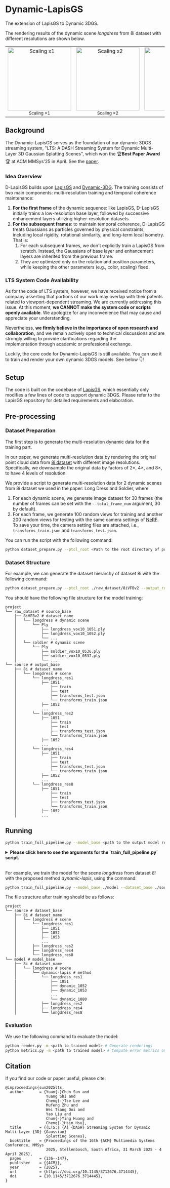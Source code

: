 # Dynamic-LapisGS

The extension of LapisGS to Dynamic 3DGS. 

The rendering results of the dynamic scene *longdress* from 8i dataset with different resolutions are shown below.

<table>
  <tr>
    <td align="center">
      <img src="assets/longdress_res1.gif" width="200" alt="Scaling x1"><br>
      <sub>Scaling ×1</sub>
    </td>
    <td align="center">
      <img src="assets/longdress_res2.gif" width="200" alt="Scaling x2"><br>
      <sub>Scaling ×2</sub>
    </td>
    <td align="center">
      <img src="assets/longdress_res4.gif" width="200" alt="Scaling x4"><br>
      <sub>Scaling ×4</sub>
    </td>
    <td align="center">
      <img src="assets/longdress_res8.gif" width="200" alt="Scaling x8"><br>
      <sub>Scaling ×8</sub>
    </td>
  </tr>
</table>

## Background

The Dynamic-LapisGS serves as the foundation of our dynamic 3DGS streaming system, "LTS: A DASH Streaming System for Dynamic Multi-Layer 3D Gaussian Splatting Scenes", which won the 🏆**Best Paper Award**🏆 at ACM MMSys'25 in April. See the [paper](https://drive.google.com/file/d/1iDz1ExOd1LrPhA7fv4DbLUbzn-Jioihn/view?usp=share_link). 

### Idea Overview

D-LapisGS builds upon [LapisGS](https://yuang-ian.github.io/lapisgs/) and [Dynamic-3DG](https://dynamic3dgaussians.github.io). The training consists of two main components: multi-resolution training and temporal coherence maintenance:
1. **For the first frame** of the dynamic sequence: like LapisGS, D-LapisGS initially trains a low-resolution base layer, followed by successive enhancement layers utilizing higher-resolution datasets.
2. **For the subsequent frames**: to maintain temporal coherence, D-LapisGS treats Gaussians as particles governed by physical constraints, including local rigidity, rotational similarity, and long-term local isometry. That is:
   1. For each subsequent frames, we don't explicitly train a LapisGS from scratch. Instead, the Gaussians of base layer and enhancement layers are inherited from the previous frame.
   2. They are optimized only on the rotation and position parameters, while keeping the other parameters (e.g., color, scaling) fixed.



### LTS System Code Availability

As for the code of LTS system, however, we have received notice from a company asserting that portions of our work may overlap with their patents related to viewport-dependent streaming. We are currently addressing this issue. At this moment, **we CANNOT make the system code or scripts openly available**. We apologize for any inconvenience that may cause and appreciate your understanding. 

Nevertheless, **we firmly believe in the importance of open research and collaboration,** and we remain actively open to technical discussions and are strongly willing to provide clarifications regarding the implementation through academic or professional exchange.

Luckily, the core code for Dynamic-LapisGS is still available. You can use it to train and render your own dynamic 3DGS models. See below 👇!


## Setup

The code is built on the codebase of [LapisGS](https://github.com/nus-vv-streams/lapis-gs?tab=readme-ov-file), which essentially only modifies a few lines of code to support dynamic 3DGS. Please refer to the LapisGS repository for detailed requirements and elaboration.

## Pre-processing


### Dataset Preparation

The first step is to generate the multi-resolution dynamic data for the training part. 

In our paper, we generate multi-resolution data by rendering the original point cloud data from [8i dataset](https://plenodb.jpeg.org/pc/8ilabs) with different image resolutions. Specifically, we downsample the original data by factors of 2×, 4×, and 8×, to have 4 levels of resolution. 

We provide a script to generate multi-resolution data for 2 dynamic scenes from 8i dataset we used in the paper: Long Dress and Soldier, where 
1. For each dynamic scene, we generate image dataset for 30 frames (the number of frames can be set with the `--total_frame_num` argument, 30 by default). 
2. For each frame, we generate 100 random views for training and another 200 random views for testing with the same camera settings of [NeRF](https://www.matthewtancik.com/nerf). To save your time, the camera setting files are attached, i.e., `transforms_train.json` and `transforms_test.json`.

You can run the script with the following command:

```bash
python dataset_prepare.py --ptcl_root <Path to the root directory of point clouds> --output_root <path to the output dataset root directory> --total_frame_num <number of frames to process for each model, 30 by default> --dataset_name <name of the dataset, 8i by default> 
```


### Dataset Structure

For example, we can generate the dataset hierarchy of dataset 8i with the following command:

```bash
python dataset_prepare.py --ptcl_root ./raw_dataset/8iVFBv2 --output_root ./source --total_frame_num 30 --dataset_name 8i
```

You should have the following file structure for the model training:

```
project
└── raw_dataset # source_base
    ├── 8iVFBv2 # dataset_name
    │   └── longdress # dynamic scene
    │       └── Ply
    │           ├── longdress_vox10_1051.ply
    │           ├── longdress_vox10_1052.ply
    │           └── ...
    │   └── soldier # dynamic scene
    │       └── Ply
    │           ├── soldier_vox10_0536.ply
    │           ├── soldier_vox10_0537.ply
    │           └── ...
└── source # output_base
    ├── 8i # dataset_name
    │   └── longdress # scene
    │       └── longdress_res1
    │           ├── 1051
    │               ├── train
    │               ├── test
    │               ├── transforms_test.json
    │               └── transforms_train.json
    │           ├── 1052
    │           ...
    │       └── longdress_res2
    │           ├── 1051
    │               ├── train
    │               ├── test
    │               ├── transforms_test.json
    │               └── transforms_train.json
    │           ├── 1052
    │           ...
    │       └── longdress_res4
    │           ├── 1051
    │               ├── train
    │               ├── test
    │               ├── transforms_test.json
    │               └── transforms_train.json
    │           ├── 1052
    │           ...
    │       └── longdress_res8
    │           ├── 1051
    │               ├── train
    │               ├── test
    │               ├── transforms_test.json
    │               └── transforms_train.json
    │           ├── 1052
    │           ...
```


## Running

```bash
python train_full_pipeline.py --model_base <path to the output model root directory> --dataset_base <path to the source root directory> --dataset_name <name of the dataset> --scene <name of the scene> --method <name of the method>  --frame_list <two numbers separated by space, indicating the start and end frame index, e.g., 0 30>
```

<details>
<summary><span style="font-weight: bold;">Please click here to see the arguments for the `train_full_pipeline.py` script.</span></summary>

| Parameter | Type | Description |
| :-------: | :--: | :---------: |
| `--model_base`   | `str` | Path to the output model root directory.|
| `--dataset_base` | `str` | Path to the source root directory. |
| `--dataset_name` | `str` | Name of the dataset of scenes. |
| `--scene`        | `str` | Name of the scene. |
| `--method`       | `str` | Name of the method we build the LOD 3DGS. Can be `"dynamic-lapis"` (the proposed method). |
| `--frame_list`   | `str` | Two numbers separated by space, indicating the start and end frame index, e.g., `0 30`. |

</details>
<br>

For example, we train the model for the scene *longdress* from dataset *8i* with the proposed method *dynamic-lapis*, using the command:
```bash
python train_full_pipeline.py --model_base ./model --dataset_base ./source --dataset_name 8i --scene longdress --method dynamic-lapis --frame_list 1051 1080
```

The file structure after training should be as follows:
```
project
└── source # dataset_base
    ├── 8i # dataset_name
    │   └── longdress # scene
    │       └── longdress_res1
    │           ├── 1051
    │           ├── 1052
    │           ├── 1053
    │           ...
    │       ├── longdress_res2
    │       ├── longdress_res4
    │       └── longdress_res8
└── model # model_base
    ├── 8i # dataset_name
    │   └── longdress # scene
    │       └── dynamic-lapis # method
    │           └── longdress_res1
    |               ├── 1051
    │               ├── dynamic_1052
    │               ├── dynamic_1053
    │               ...
    │               └── dynamic_1080
    │           ├── longdress_res2
    │           ├── longdress_res4
    │           └── longdress_res8
```


### Evaluation

We use the following command to evaluate the model:
```bash
python render.py -m <path to trained model> # Generate renderings
python metrics.py -m <path to trained model> # Compute error metrics on renderings
```

## Citation

If you find our code or paper useful, please cite:

```
@inproceedings{sun2025lts,
  author       = {Yuan{-}Chun Sun and
                  Yuang Shi and
                  Cheng{-}Tse Lee and
                  Mufeng Zhu and
                  Wei Tsang Ooi and
                  Yao Liu and
                  Chun{-}Ying Huang and
                  Cheng{-}Hsin Hsu},
  title        = {{LTS:} {A} {DASH} Streaming System for Dynamic Multi-Layer {3D} {Gaussian}
                  Splatting Scenes},
  booktitle    = {Proceedings of the 16th {ACM} Multimedia Systems Conference, MMSys
                  2025, Stellenbosch, South Africa, 31 March 2025 - 4 April 2025},
  pages        = {136--147},
  publisher    = {{ACM}},
  year         = {2025},
  url          = {https://doi.org/10.1145/3712676.3714445},
  doi          = {10.1145/3712676.3714445},
}
```